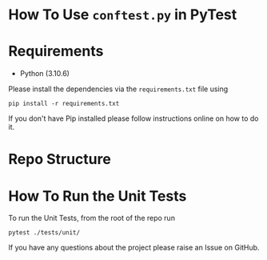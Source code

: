 # How To Use `conftest.py` in PyTest

# Requirements
* Python (3.10.6)

Please install the dependencies via the `requirements.txt` file using 
```commandline
pip install -r requirements.txt
```
If you don't have Pip installed please follow instructions online on how to do it.   

# Repo Structure


# How To Run the Unit Tests
To run the Unit Tests, from the root of the repo run
```commandline
pytest ./tests/unit/
```

If you have any questions about the project please raise an Issue on GitHub. 